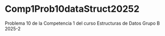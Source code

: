 # Comp1Prob10dataStruct20252
Problema 10 de la Competencia 1 del curso Estructuras de Datos Grupo B 2025-2
